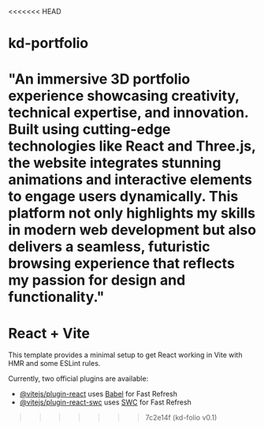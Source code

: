<<<<<<< HEAD
# kd-portfolio

"An immersive 3D portfolio experience showcasing creativity, technical expertise, and innovation. Built using cutting-edge technologies like React and Three.js, the website integrates stunning animations and interactive elements to engage users dynamically. This platform not only highlights my skills in modern web development but also delivers a seamless, futuristic browsing experience that reflects my passion for design and functionality."
=======
# React + Vite

This template provides a minimal setup to get React working in Vite with HMR and some ESLint rules.

Currently, two official plugins are available:

- [@vitejs/plugin-react](https://github.com/vitejs/vite-plugin-react/blob/main/packages/plugin-react/README.md) uses [Babel](https://babeljs.io/) for Fast Refresh
- [@vitejs/plugin-react-swc](https://github.com/vitejs/vite-plugin-react-swc) uses [SWC](https://swc.rs/) for Fast Refresh
>>>>>>> 7c2e14f (kd-folio v0.1)
